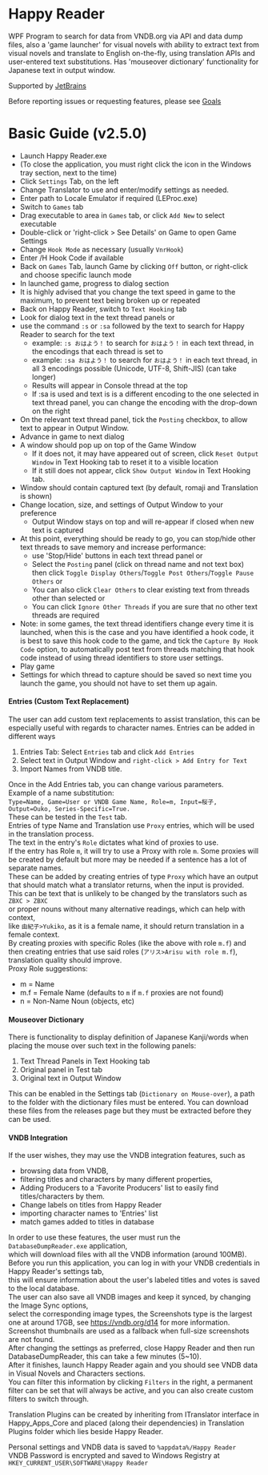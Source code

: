 ﻿# Happy Reader
WPF Program to search for data from VNDB.org via API and data dump files, also a 'game launcher' for visual novels with ability to extract text from visual novels and translate to English on-the-fly, using translation APIs and user-entered text substitutions.
Has 'mouseover dictionary' functionality for Japanese text in output window.
  
Supported by [JetBrains](https://www.jetbrains.com/?from=HappyReaderByZoltanar)

Before reporting issues or requesting features, please see [Goals](https://github.com/Zoltanar/Happy-Reader/blob/master/Goals.md)

# Basic Guide (v2.5.0)

- Launch Happy Reader.exe  
- (To close the application, you must right click the icon in the Windows tray section, next to the time)
- Click `Settings` Tab, on the left
- Change Translator to use and enter/modify settings as needed.
- Enter path to Locale Emulator if required (LEProc.exe)
- Switch to `Games` tab
- Drag executable to area in `Games` tab, or click `Add New` to select executable
- Double-click or 'right-click > See Details' on Game to open Game Settings
- Change `Hook Mode` as necessary (usually `VnrHook`)
- Enter /H Hook Code if available
- Back on `Games` Tab, launch Game by clicking `Off` button, or right-click and choose specific launch mode
- In launched game, progress to dialog section
- It is highly advised that you change the text speed in game to the maximum, to prevent text being broken up or repeated
- Back on Happy Reader, switch to `Text Hooking` tab
- Look for dialog text in the text thread panels or
- use the command `:s` or `:sa` followed by the text to search for Happy Reader to search for the text
  - example: `:s おはよう！` to search for `おはよう！` in each text thread, in the encodings that each thread is set to
  - example: `:sa おはよう！` to search for `おはよう！` in each text thread, in all 3 encodings possible (Unicode, UTF-8, Shift-JIS) (can take longer)
  - Results will appear in Console thread at the top
  - If :sa is used and text is is a different encoding to the one selected in text thread panel, you can change the encoding with the drop-down on the right
- On the relevant text thread panel, tick the `Posting` checkbox, to allow text to appear in Output Window.
- Advance in game to next dialog
- A window should pop up on top of the Game Window
  - If it does not, it may have appeared out of screen, click `Reset Output Window` in Text Hooking tab to reset it to a visible location
  - If it still does not appear, click `Show Output Window` in Text Hooking tab.
- Window should contain captured text (by default, romaji and Translation is shown)
- Change location, size, and settings of Output Window to your preference
  - Output Window stays on top and will re-appear if closed when new text is captured
- At this point, everything should be ready to go, you can stop/hide other text threads to save memory and increase performance:
  - use 'Stop/Hide' buttons in each text thread panel or
  - Select the `Posting` panel (click on thread name and not text box) then click `Toggle Display Others`/`Toggle Post Others`/`Toggle Pause Others` or
  - You can also click `Clear Others` to clear existing text from threads other than selected or
  - You can click `Ignore Other Threads` if you are sure that no other text threads are required
- Note: in some games, the text thread identifiers change every time it is launched, when this is the case and you have identified a hook code, it is best to save this hook code to the game, and tick the `Capture By Hook Code` option, to automatically post text from threads matching that hook code instead of using thread identifiers to store user settings.
- Play game
- Settings for which thread to capture should be saved so next time you launch the game, you should not have to set them up again.

#### Entries (Custom Text Replacement)

The user can add custom text replacements to assist translation, this can be especially useful with regards to character names.
Entries can be added in different ways
1. Entries Tab: Select `Entries` tab and click `Add Entries`
2. Select text in Output Window and `right-click > Add Entry for Text`
3. Import Names from VNDB title.  

Once in the Add Entries tab, you can change various parameters.  
Example of a name substitution:  
`Type=Name, Game=User or VNDB Game Name, Role=m, Input=桜子, Output=Ouko, Series-Specific=True.`  
These can be tested in the `Test` tab.  
Entries of type Name and Translation use `Proxy` entries, which will be used in the translation process.  
The text in the entry's `Role` dictates what kind of proxies to use.  
If the entry has Role `m`, it will try to use a Proxy with role `m`.
Some proxies will be created by default but more may be needed if a sentence has a lot of separate names.  
These can be added by creating entries of type `Proxy` which have an output that should match what a translator returns, when the input is provided.  
This can be text that is unlikely to be changed by the translators such as `ZBXC > ZBXC`  
or proper nouns without many alternative readings, which can help with context,  
like `由紀子>Yukiko`, as it is a female name, it should return translation in a female context.  
By creating proxies with specific Roles (like the above with role `m.f`) and then creating entries that use said roles (`アリス>Arisu with role m.f`), translation quality should improve.  
Proxy Role suggestions:
- m = Name
- m.f = Female Name (defaults to `m` if `m.f` proxies are not found)
- n = Non-Name Noun (objects, etc)

#### Mouseover Dictionary

There is functionality to display definition of Japanese Kanji/words when placing the mouse over such text in the following panels:
1. Text Thread Panels in Text Hooking tab
2. Original panel in Test tab
3. Original text in Output Window

This can be enabled in the Settings tab (`Dictionary on Mouse-over`), a path to the folder with the dictionary files must be entered.
You can download these files from the releases page but they must be extracted before they can be used.

#### VNDB Integration

If the user wishes, they may use the VNDB integration features, such as 
- browsing data from VNDB, 
- filtering titles and characters by many different properties, 
- Adding Producers to a 'Favorite Producers' list to easily find titles/characters by them.
- Change labels on titles from Happy Reader
- importing character names to 'Entries' list
- match games added to titles in database  

In order to use these features, the user must run the `DatabaseDumpReader.exe` application,  
which will download files with all the VNDB information (around 100MB).  
Before you run this application, you can log in with your VNDB credentials in Happy Reader's settings tab,  
this will ensure information about the user's labeled titles and votes is saved to the local database.  
The user can also save all VNDB images and keep it synced, by changing the Image Sync options,  
select the corresponding image types, the Screenshots type is the largest one at around 17GB, see https://vndb.org/d14 for more information.  
Screenshot thumbnails are used as a fallback when full-size screenshots are not found.  
After changing the settings as preferred, close Happy Reader and then run DatabaseDumpReader, this can take a few minutes (5~10).  
After it finishes, launch Happy Reader again and you should see VNDB data in Visual Novels and Characters sections.  
You can filter this information by clicking `Filters` in the right, a permanent filter can be set that will always be active, and you can also create custom filters to switch through.

Translation Plugins can be created by inheriting from ITranslator interface in Happy_Apps_Core and placed (along their dependencies) in Translation Plugins folder which lies beside Happy Reader.

Personal settings and VNDB data is saved to `%appdata%/Happy Reader`  
VNDB Password is encrypted and saved to Windows Registry at `HKEY_CURRENT_USER\SOFTWARE\Happy Reader`
